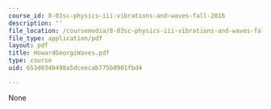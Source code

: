 ```yaml
---
course_id: 8-03sc-physics-iii-vibrations-and-waves-fall-2016
description: ''
file_location: /coursemedia/8-03sc-physics-iii-vibrations-and-waves-fall-2016/651d034b498a5dceecab775b0901fbd4_MIT8_03SCF16_Text_Ch6.pdf
file_type: application/pdf
layout: pdf
title: HowardGeorgiWaves.pdf
type: course
uid: 651d034b498a5dceecab775b0901fbd4

---
```

None